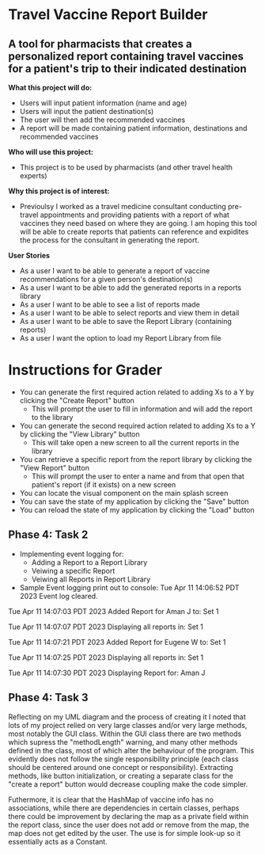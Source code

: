 # Travel Vaccine Report Builder

## A tool for pharmacists that creates a personalized report containing travel vaccines  for a patient's trip to their indicated destination

**What this project will do:**
- Users will input patient information (name and age)
- Users will input the patient destination(s)
- The user will then add the recommended vaccines
-  A report will be made containing patient information, destinations and recommended vaccines

**Who will use this project:**
- This project is to be used by pharmacists (and other travel health experts)

**Why this project is of interest:**
- Previoulsy I worked as a travel medicine consultant conducting pre-travel appointments and providing patients with a report of what vaccines they need based on where they are going. I am hoping this tool will be able to create reports that patients can reference and expidites the process for the consultant in generating the report.

**User Stories**
- As a user I want to be able to generate a report of vaccine recommendations for a given person's destination(s)
- As a user I want to be able to add the generated reports in a reports library
- As a user I want to be able to see a list of reports made 
- As a user I want to be able to select reports and view them in detail
- As a user I want to be able to save the Report Library (containing reports)
- As a user I want the option to load my Report Library from file

# Instructions for Grader
- You can generate the first required action related to adding Xs to a Y by clicking the "Create Report" button
    - This will prompt the user to fill in information and will add the report to the library
- You can generate the second required action related to adding Xs to a Y by clicking the "View Library" button
  - This will take open a new screen to all the current reports in the library
- You can retrieve a specific report from the report library by clicking the "View Report" button
  - This will prompt the user to enter a name and from that open that patient's report (if it exists) on a new screen
- You can locate the visual component on the main splash screen
- You can save the state of my application by clicking the "Save" button
- You can reload the state of my application by clicking the "Load" button


## Phase 4: Task 2
- Implementing event logging for:
  - Adding a Report to a Report Library
  - Veiwing a specific Report
  - Veiwing all Reports in Report Library
- Sample Event logging print out to console:
Tue Apr 11 14:06:52 PDT 2023
Event log cleared.

Tue Apr 11 14:07:03 PDT 2023
Added Report for Aman J to: Set 1

Tue Apr 11 14:07:07 PDT 2023
Displaying all reports in: Set 1

Tue Apr 11 14:07:21 PDT 2023
Added Report for Eugene W to: Set 1

Tue Apr 11 14:07:25 PDT 2023
Displaying all reports in: Set 1

Tue Apr 11 14:07:30 PDT 2023
Displaying Report for: Aman J

## Phase 4: Task 3

Reflecting on my UML diagram and the process of creating it I noted that lots of my project 
relied on very large classes and/or very large methods, most notably the GUI class. Within
the GUI class there are two methods which supress the "methodLength" warning, and many other methods 
defined in the class, most of which alter the behaviour of the program. This evidently
does not follow the single responsibility principle (each class should be centered around
one concept or responsibility). Extracting methods, like button initialization, or creating a separate
class for the "create a report" button would decrease coupling make the code simpler.

Futhermore, it is clear that the HashMap of vaccine info has no associations, while there are
dependencies in certain classes, perhaps there could be improvement by declaring the map as a private 
field within the report class, since the user does not add or remove from the map, the map does not get edited
by the user. The use is for simple look-up so it essentially acts as a Constant.
